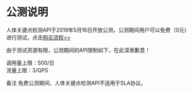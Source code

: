 # 公测说明

人体关键点检测API于2019年5月16日开放公测，公测期间用户可以免费（0元）进行测试，点击[购买流程>>](../Pricing/Purchase-Process.md)

由于测试资源有限，公测期间的API限制如下，在此深表歉意！

调用量上限：500/日  
流量上限：3/QPS

备注
免费公测期间，人体关键点检测API不适用于SLA协议。


